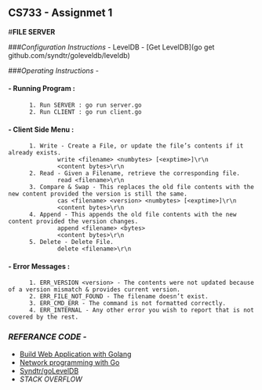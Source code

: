 ## CS733 - Assignmet 1
#**FILE SERVER**

###*Configuration Instructions -*
      LevelDB - [Get LevelDB](go get github.com/syndtr/goleveldb/leveldb)

###*Operating Instructions -*
####    - Running Program :
          1. Run SERVER : go run server.go
          2. Run CLIENT : go run client.go
 
####     - Client Side Menu :
      
          1. Write - Create a File, or update the file’s contents if it already exists.
                  write <filename> <numbytes> [<exptime>]\r\n
                  <content bytes>\r\n
          2. Read - Given a Filename, retrieve the corresponding file.
                  read <filename>\r\n
          3. Compare & Swap - This replaces the old file contents with the new content provided the version is still the same.
                  cas <filename> <version> <numbytes> [<exptime>]\r\n
                  <content bytes>\r\n
          4. Append - This appends the old file contents with the new content provided the version changes.
                  append <filename> <bytes>
                  <content bytes>\r\n
          5. Delete - Delete File.
                  delete <filename>\r\n
  
####     - Error Messages :
          1. ERR_VERSION <version> - The contents were not updated because of a version mismatch & provides current version.
          2. ERR_FILE_NOT_FOUND - The filename doesn’t exist.
          3. ERR_CMD_ERR - The command is not formatted correctly.
          4. ERR_INTERNAL - Any other error you wish to report that is not covered by the rest.
  
### *REFERANCE CODE -*

  * [Build Web Application with Golang](https://astaxie.gitbooks.io/build-web-application-with-golang/content/en/08.0.html)
  * [Network programming with Go](https://jan.newmarch.name/go/)
  * [Syndtr/goLevelDB](https://godoc.org/github.com/syndtr/goleveldb/leveldb)
  * *STACK OVERFLOW* 
  



